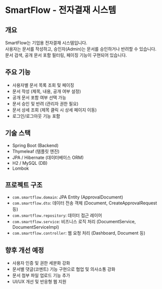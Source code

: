# SmartFlow - 전자결재 시스템

## 개요
SmartFlow는 기업용 전자결재 시스템입니다.  
사용자는 문서를 작성하고, 승인자(Admin)는 문서를 승인하거나 반려할 수 있습니다.  
문서 검색, 공개 문서 포함 필터링, 페이징 기능이 구현되어 있습니다.

## 주요 기능
- 사용자별 문서 목록 조회 및 페이징
- 문서 작성 (제목, 내용, 공개 여부 설정)
- 공개 문서 포함 여부 선택 가능
- 문서 승인 및 반려 (관리자 권한 필요)
- 문서 상세 조회 (제목 클릭 시 상세 페이지 이동)
- 로그인/로그아웃 기능 포함

## 기술 스택
- Spring Boot (Backend)
- Thymeleaf (템플릿 엔진)
- JPA / Hibernate (데이터베이스 ORM)
- H2 / MySQL (DB)
- Lombok 

## 프로젝트 구조
- `com.smartflow.domain`: JPA Entity (ApprovalDocument)
- `com.smartflow.dto`: 데이터 전송 객체 (Document, CreateApprovalRequest 등)
- `com.smartflow.repository`: 데이터 접근 레이어
- `com.smartflow.service`: 비즈니스 로직 처리 (DocumentService, DocumentServiceImpl)
- `com.smartflow.controller`: 웹 요청 처리 (Dashboard, Document 등)

## 향후 개선 예정
- 사용자 인증 및 권한 세분화 강화
- 문서별 댓글(코멘트) 기능 구현으로 협업 및 의사소통 강화
- 문서 첨부 파일 업로드 기능 추가
- UI/UX 개선 및 반응형 웹 지원
